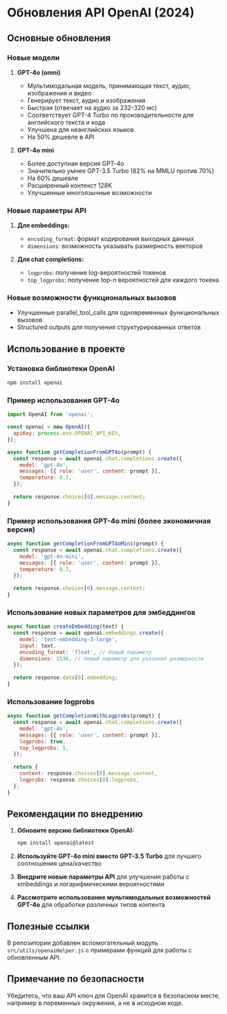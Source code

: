 # Обновления API OpenAI (2024)

## Основные обновления

### Новые модели

1. **GPT-4o (omni)**
   - Мультимодальная модель, принимающая текст, аудио, изображения и видео
   - Генерирует текст, аудио и изображения
   - Быстрая (отвечает на аудио за 232-320 мс)
   - Соответствует GPT-4 Turbo по производительности для английского текста и кода
   - Улучшена для неанглийских языков
   - На 50% дешевле в API

2. **GPT-4o mini**
   - Более доступная версия GPT-4o
   - Значительно умнее GPT-3.5 Turbo (82% на MMLU против 70%)
   - На 60% дешевле
   - Расширенный контекст 128K
   - Улучшенные многоязычные возможности

### Новые параметры API

1. **Для embeddings:**
   - `encoding_format`: формат кодирования выходных данных
   - `dimensions`: возможность указывать размерность векторов

2. **Для chat completions:**
   - `logprobs`: получение log-вероятностей токенов
   - `top_logprobs`: получение top-n вероятностей для каждого токена

### Новые возможности функциональных вызовов

- Улучшенные parallel_tool_calls для одновременных функциональных вызовов
- Structured outputs для получения структурированных ответов

## Использование в проекте

### Установка библиотеки OpenAI

```bash
npm install openai
```

### Пример использования GPT-4o

```javascript
import OpenAI from 'openai';

const openai = new OpenAI({
  apiKey: process.env.OPENAI_API_KEY,
});

async function getCompletionFromGPT4o(prompt) {
  const response = await openai.chat.completions.create({
    model: 'gpt-4o',
    messages: [{ role: 'user', content: prompt }],
    temperature: 0.7,
  });
  
  return response.choices[0].message.content;
}
```

### Пример использования GPT-4o mini (более экономичная версия)

```javascript
async function getCompletionFromGPT4oMini(prompt) {
  const response = await openai.chat.completions.create({
    model: 'gpt-4o-mini',
    messages: [{ role: 'user', content: prompt }],
    temperature: 0.7,
  });
  
  return response.choices[0].message.content;
}
```

### Использование новых параметров для эмбеддингов

```javascript
async function createEmbedding(text) {
  const response = await openai.embeddings.create({
    model: 'text-embedding-3-large',
    input: text,
    encoding_format: 'float', // Новый параметр
    dimensions: 1536, // Новый параметр для указания размерности
  });
  
  return response.data[0].embedding;
}
```

### Использование logprobs

```javascript
async function getCompletionWithLogprobs(prompt) {
  const response = await openai.chat.completions.create({
    model: 'gpt-4o',
    messages: [{ role: 'user', content: prompt }],
    logprobs: true,
    top_logprobs: 5,
  });
  
  return {
    content: response.choices[0].message.content,
    logprobs: response.choices[0].logprobs,
  };
}
```

## Рекомендации по внедрению

1. **Обновите версию библиотеки OpenAI:**
   ```bash
   npm install openai@latest
   ```

2. **Используйте GPT-4o mini вместо GPT-3.5 Turbo** для лучшего соотношения цена/качество

3. **Внедрите новые параметры API** для улучшения работы с embeddings и логарифмическими вероятностями

4. **Рассмотрите использование мультимодальных возможностей GPT-4o** для обработки различных типов контента

## Полезные ссылки

В репозитории добавлен вспомогательный модуль `src/utils/openaiHelper.js` с примерами функций для работы с обновленным API.

## Примечание по безопасности

Убедитесь, что ваш API ключ для OpenAI хранится в безопасном месте, например в переменных окружения, а не в исходном коде. 